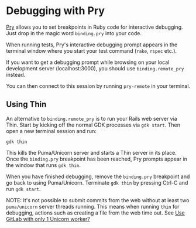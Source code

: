 # Debugging with Pry

[Pry](https://pryrepl.org/) allows you to set breakpoints in Ruby code
for interactive debugging. Just drop in the magic word `binding.pry` into your code.

When running tests, Pry's interactive debugging prompt appears in the
terminal window where you start your test command (`rake`, `rspec` etc.).

If you want to get a debugging prompt while browsing on your local
development server (localhost:3000), you should use `binding.remote_pry` instead.

You can then connect to this session by running `pry-remote` in your terminal.

## Using Thin

An alternative to `binding.remote_pry` is to run your Rails web server via Thin.
Start by kicking off the normal GDK processes via `gdk start`. Then open a new terminal session and run:

```shell
gdk thin
```

This kills the Puma/Unicorn server and starts a Thin server in its place. Once
the `binding.pry` breakpoint has been reached, Pry prompts appear in the window
that runs `gdk thin`.

When you have finished debugging, remove the `binding.pry` breakpoint and go
back to using Puma/Unicorn. Terminate `gdk thin` by pressing Ctrl-C
and run `gdk start`.

NOTE:
It's not possible to submit commits from the web without at least two `puma/unicorn` server
threads running. This means when running `thin` for debugging, actions such as creating a file from
the web time out. See [Use GitLab with only 1 Unicorn worker?](https://gitlab.com/gitlab-org/gitlab/issues/14546)
